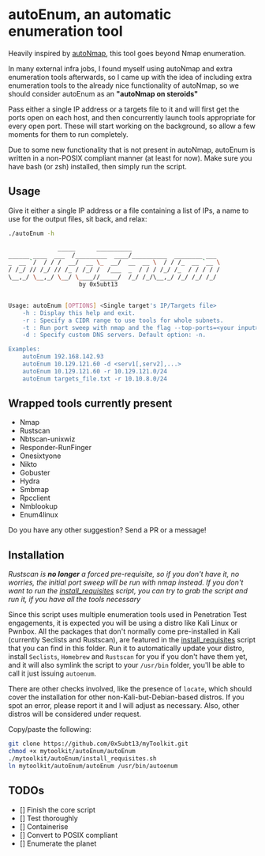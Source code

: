 # autoEnum, an automatic enumeration tool

Heavily inspired by [autoNmap](../autoNmap/README.md), this tool goes beyond Nmap enumeration.

In many external infra jobs, I found myself using autoNmap and extra enumeration tools afterwards, so I came up with the idea of including extra enumeration tools to the already nice functionality of autoNmap, so we should consider autoEnum as an **"autoNmap on steroids"**

Pass either a single IP address or a targets file to it and will first get the ports open on each host, and then concurrently launch tools appropriate for every open port. These will start working on the background, so allow a few moments for them to run completely.

Due to some new functionality that is not present in autoNmap, autoEnum is written in a non-POSIX compliant manner (at least for now). Make sure you have bash (or zsh) installed, then simply run the script.

## Usage

Give it either a single IP address or a file containing a list of IPs, a name to use for the output files, sit back, and relax:

~~~sh
./autoEnum -h

              _____      __________                         
______ ____  ___  /_________  ____/__________  ________ ___ 
_  __ `/  / / /  __/  __ \_  __/  __  __ \  / / /_  __ `__ \
/ /_/ // /_/ // /_ / /_/ /  /___  _  / / / /_/ /_  / / / / /
\__,_/ \__,_/ \__/ \____//_____/  /_/ /_/\__,_/ /_/ /_/ /_/ 
                    by 0x5ubt13                             


Usage: autoEnum [OPTIONS] <Single target's IP/Targets file>
	-h : Display this help and exit.
	-r : Specify a CIDR range to use tools for whole subnets.
	-t : Run port sweep with nmap and the flag --top-ports=<your input>
	-d : Specify custom DNS servers. Default option: -n.

Examples: 
	autoEnum 192.168.142.93
	autoEnum 10.129.121.60 -d <serv1[,serv2],...>
	autoEnum 10.129.121.60 -r 10.129.121.0/24
	autoEnum targets_file.txt -r 10.10.8.0/24    
~~~

## Wrapped tools currently present
- Nmap
- Rustscan
- Nbtscan-unixwiz
- Responder-RunFinger
- Onesixtyone
- Nikto
- Gobuster
- Hydra
- Smbmap
- Rpcclient
- Nmblookup
- Enum4linux

Do you have any other suggestion? Send a PR or a message!

## Installation
*Rustscan is **no longer** a forced pre-requisite, so if you don't have it, no worries, the initial port sweep will be run with nmap instead. If you don't want to run the [install_requisites](./install_requisites.sh) script, you can try to grab the script and run it, if you have all the tools necessary*

Since this script uses multiple enumeration tools used in Penetration Test engagements, it is expected you will be using a distro like Kali Linux or Pwnbox. All the packages that don't normally come pre-installed in Kali (currently Seclists and Rustscan), are featured in the [install_requisites](./install_requisites.sh) script that you can find in this folder. Run it to automatically update your distro, install `Seclists`, `Homebrew` and `Rustscan` for you if you don't have them yet, and it will also symlink the script to your `/usr/bin` folder, you'll be able to call it just issuing `autoenum`. 

There are other checks involved, like the presence of `locate`, which should cover the installation for other non-Kali-but-Debian-based distros. If you spot an error, please report it and I will adjust as necessary. Also, other distros will be considered under request.

Copy/paste the following:
~~~sh
git clone https://github.com/0x5ubt13/myToolkit.git
chmod +x mytoolkit/autoEnum/autoEnum
./mytoolkit/autoEnum/install_requisites.sh
ln mytoolkit/autoEnum/autoEnum /usr/bin/autoenum
~~~

## TODOs
- [] Finish the core script
- [] Test thoroughly
- [] Containerise
- [] Convert to POSIX compliant
- [] Enumerate the planet